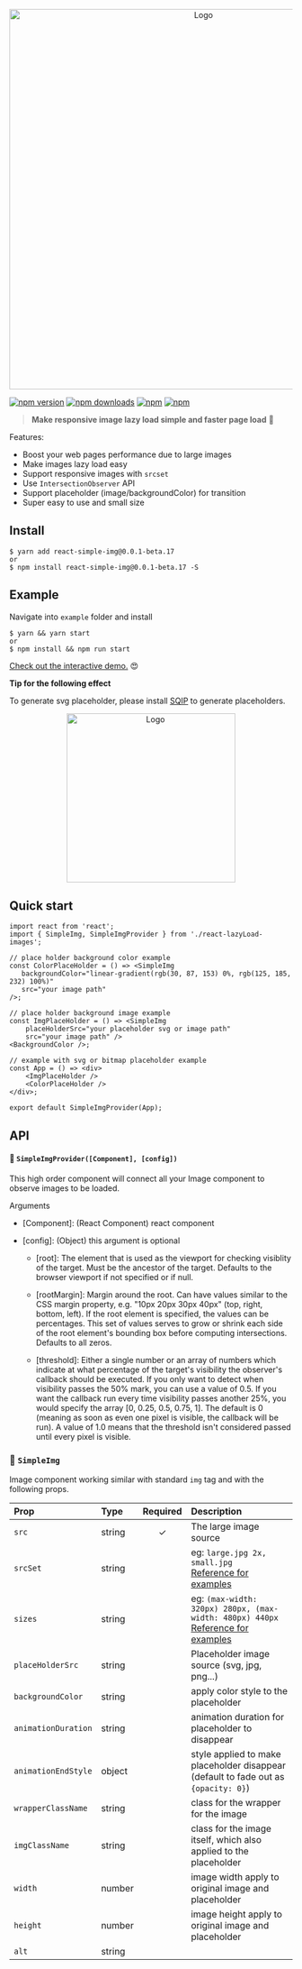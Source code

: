 <p align="center">
    <img width="675" src="https://raw.githubusercontent.com/bluebill1049/react-simple-img/master/example/src/logo.jpg" alt="Logo" />
</p>

[![npm version](https://img.shields.io/npm/v/react-simple-img.svg?style=flat-square)](https://www.npmjs.com/package/react-simple-img)
[![npm downloads](https://img.shields.io/npm/dm/react-simple-img.svg?style=flat-square)](https://www.npmjs.com/package/react-simple-img)
[![npm](https://img.shields.io/npm/dt/react-simple-img.svg?style=flat-square)](https://www.npmjs.com/package/react-simple-img)
[![npm](https://img.shields.io/npm/l/react-simple-img.svg?style=flat-square)](https://www.npmjs.com/package/react-lazyload-image)

> **Make responsive image lazy load simple and faster page load** :clap:

Features:

* Boost your web pages performance due to large images
* Make images lazy load easy
* Support responsive images with `srcset`
* Use `IntersectionObserver` API
* Support placeholder (image/backgroundColor) for transition
* Super easy to use and small size

## Install

    $ yarn add react-simple-img@0.0.1-beta.17
    or
    $ npm install react-simple-img@0.0.1-beta.17 -S

## Example

Navigate into `example` folder and install

    $ yarn && yarn start
    or
    $ npm install && npm run start

<a href="https://react-simple-img.herokuapp.com/" target="_blank">Check out the interactive demo.</a> 😍

**Tip for the following effect**

To generate svg placeholder, please install [SQIP](https://github.com/technopagan/sqip/) to generate placeholders.

<p align="center">
    <a href="https://react-simple-img.herokuapp.com/" target="_blank">
        <img width="300" src="https://raw.githubusercontent.com/bluebill1049/react-simple-img/master/example/src/example.gif" alt="Logo" />
    </a>
</p>

## Quick start

    import react from 'react';
    import { SimpleImg, SimpleImgProvider } from './react-lazyLoad-images';

    // place holder background color example
    const ColorPlaceHolder = () => <SimpleImg
       backgroundColor="linear-gradient(rgb(30, 87, 153) 0%, rgb(125, 185, 232) 100%)"
       src="your image path"
    />;

    // place holder background image example
    const ImgPlaceHolder = () => <SimpleImg
        placeHolderSrc="your placeholder svg or image path"
        src="your image path" />
    <BackgroundColor />;

    // example with svg or bitmap placeholder example
    const App = () => <div>
        <ImgPlaceHolder />
        <ColorPlaceHolder />
    </div>;

    export default SimpleImgProvider(App);

## API

#### 🔗 `SimpleImgProvider([Component], [config])`

This high order component will connect all your Image component to observe images to be loaded.

Arguments

* [Component]: (React Component) react component

* [config]: (Object) this argument is optional


     - [root]: The element that is used as the viewport for checking
       visiblity of the target. Must be the ancestor of the target. Defaults
       to the browser viewport if not specified or if null.

     - [rootMargin]: Margin around the root. Can have values similar to the
       CSS margin property, e.g. "10px 20px 30px 40px" (top, right, bottom,
       left). If the root element is specified, the values can be
       percentages. This set of values serves to grow or shrink each side of
       the root element's bounding box before computing intersections.
       Defaults to all zeros.

     - [threshold]: Either a single number or an array of numbers which
       indicate at what percentage of the target's visibility the observer's
       callback should be executed. If you only want to detect when
       visibility passes the 50% mark, you can use a value of 0.5. If you
       want the callback run every time visibility passes another 25%, you
       would specify the array [0, 0.25, 0.5, 0.75, 1]. The default is 0
       (meaning as soon as even one pixel is visible, the callback will be
       run). A value of 1.0 means that the threshold isn't considered passed
       until every pixel is visible.

### 🔗 `SimpleImg`

Image component working similar with standard `img` tag and with the following props.

| Prop                | Type   | Required | Description                                                                                                                                                                                                   |
| :------------------ | :----- | :------: | :------------------------------------------------------------------------------------------------------------------------------------------------------------------------------------------------------------ |
| `src`               | string |    ✓     | The large image source                                                                                                                                                                                        |
| `srcSet`            | string |          | eg: `large.jpg 2x, small.jpg` <br /><a href="https://developer.mozilla.org/en-US/docs/Learn/HTML/Multimedia_and_embedding/Responsive_images" target="_blank">Reference for examples</a>                            |
| `sizes`             | string |          | eg: `(max-width: 320px) 280px, (max-width: 480px) 440px` <br /><a href="https://developer.mozilla.org/en-US/docs/Learn/HTML/Multimedia_and_embedding/Responsive_images" target="_blank">Reference for examples</a> |
| `placeHolderSrc`    | string |          | Placeholder image source (svg, jpg, png...)                                                                                                                                                                   |
| `backgroundColor`   | string |          | apply color style to the placeholder                                                                                                                                                                          |
| `animationDuration` | string |          | animation duration for placeholder to disappear                                                                                                                                                               |
| `animationEndStyle` | object |          | style applied to make placeholder disappear (default to fade out as `{opacity: 0}`)                                                                                                                           |
| `wrapperClassName`  | string |          | class for the wrapper for the image                                                                                                                                                                           |
| `imgClassName`      | string |          | class for the image itself, which also applied to the placeholder                                                                                                                                             |
| `width`             | number |          | image width apply to original image and placeholder                                                                                                                                                           |
| `height`            | number |          | image height apply to original image and placeholder                                                                                                                                                          |
| `alt`               | string |          |                                                                                                                                                                                                               |
